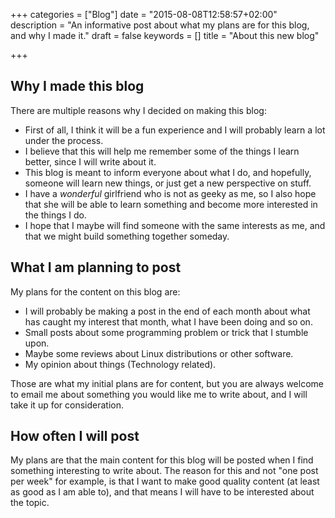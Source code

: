 +++
categories = ["Blog"]
date = "2015-08-08T12:58:57+02:00"
description = "An informative post about what my plans are for this blog, and why I made it."
draft = false
keywords = []
title = "About this new blog"

+++

Why I made this blog
--------------------

There are multiple reasons why I decided on making this blog:

* First of all, I think it will be a fun experience and I will probably learn
a lot under the process.
* I believe that this will help me remember some of the things I learn better,
since I will write about it.
* This blog is meant to inform everyone about what I do, and hopefully, someone
will learn new things, or just get a new perspective on stuff.
* I have a _wonderful_ girlfriend who is not as geeky as me, so I also hope that 
she will be able to learn something and become more interested in the things I do.
* I hope that I maybe will find someone with the same interests as me, and that 
we might build something together someday.

What I am planning to post
--------------------------

My plans for the content on this blog are:

* I will probably be making a post in the end of each month about what has
caught my interest that month, what I have been doing and so on.
* Small posts about some programming problem or trick that I stumble upon.
* Maybe some reviews about Linux distributions or other software.
* My opinion about things (Technology related).

Those are what my initial plans are for content, but you are always welcome
to email me about something you would like me to write about, and I will 
take it up for consideration.

How often I will post
---------------------

My plans are that the main content for this blog will be posted when I find
something interesting to write about. The reason for this and not "one post per
week" for example, is that I want to make good quality content (at least as 
good as I am able to), and that means I will have to be interested about the 
topic.
